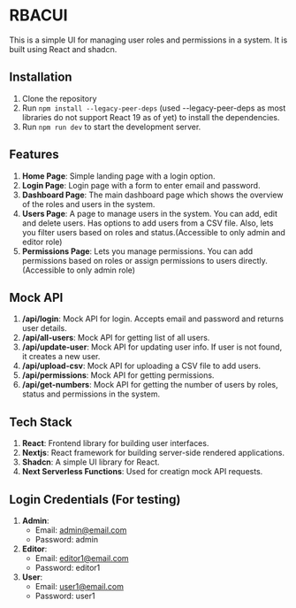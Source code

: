 # RBACUI

This is a simple UI for managing user roles and permissions in a system. It is built using React and shadcn. 

## Installation

1. Clone the repository
2. Run `npm install --legacy-peer-deps` (used --legacy-peer-deps as most libraries do not support React 19 as of yet) to install the dependencies.
3. Run `npm run dev` to start the development server.

## Features
1. **Home Page**: Simple landing page with a login option.
2. **Login Page**: Login page with a form to enter email and password.
3. **Dashboard Page**: The main dashboard page which shows the overview of the roles and users in the system.
4. **Users Page**: A page to manage users in the system. You can add, edit and delete users. Has options to add users from a CSV file. Also, lets you filter users based on roles and status.(Accessible to only admin and editor role)
5. **Permissions Page**: Lets you manage permissions. You can add permissions based on roles or assign permissions to users directly. (Accessible to only admin role)

## Mock API
1. **/api/login**: Mock API for login. Accepts email and password and returns user details.
2. **/api/all-users**: Mock API for getting list of all users.
3. **/api/update-user**: Mock API for updating user info. If user is not found, it creates a new user.
4. **/api/upload-csv**: Mock API for uploading a CSV file to add users.
5. **/api/permissions**: Mock API for getting permissions.
6. **/api/get-numbers**: Mock API for getting the number of users by roles, status and permissions in the system.

## Tech Stack
1. **React**: Frontend library for building user interfaces.
2. **Nextjs**: React framework for building server-side rendered applications.
3. **Shadcn**: A simple UI library for React.
4. **Next Serverless Functions**: Used for creatign mock API requests.

## Login Credentials (For testing)
1. **Admin**:
    - Email: admin@email.com
    - Password: admin
2. **Editor**:
    - Email: editor1@email.com
    - Password: editor1
3. **User**:
    - Email: user1@email.com
    - Password: user1


